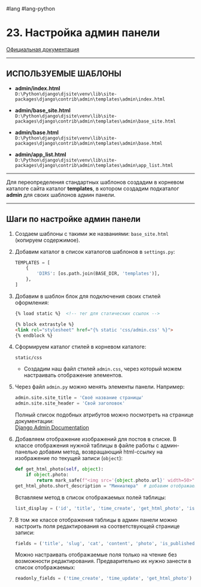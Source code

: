 #lang #lang-python 

# 23. Настройка админ панели

[Официальная документация](https://docs.djangoproject.com/en/3.1/)  

---

## ИСПОЛЬЗУЕМЫЕ ШАБЛОНЫ

- **admin/index.html**  
  `D:\Python\django\djsite\venv\lib\site-packages\django\contrib\admin\templates\admin\index.html`

- **admin/base_site.html**  
  `D:\Python\django\djsite\venv\lib\site-packages\django\contrib\admin\templates\admin\base_site.html`

- **admin/base.html**  
  `D:\Python\django\djsite\venv\lib\site-packages\django\contrib\admin\templates\admin\base.html`

- **admin/app_list.html**  
  `D:\Python\django\djsite\venv\lib\site-packages\django\contrib\admin\templates\admin\app_list.html`

---

Для переопределения стандартных шаблонов создадим в корневом каталоге сайта каталог **templates**, в котором создадим подкаталог **admin** для своих шаблонов админ панели.

---

## Шаги по настройке админ панели

1. Создаем шаблоны с такими же названиями: `base_site.html` (копируем содержимое).

2. Добавим каталог в список каталогов шаблонов в `settings.py`:

    ```python
    TEMPLATES = [
        {
            'DIRS': [os.path.join(BASE_DIR, 'templates')],
        },
    ]
    ```

3. Добавим в шаблон блок для подключения своих стилей оформления:

    ```html
    {% load static %}  <!-- тег для статических ссылок -->

    {% block extrastyle %}
    <link rel="stylesheet" href="{% static 'css/admin.css' %}">
    {% endblock %}
    ```

4. Сформируем каталог стилей в корневом каталоге:

    ```
    static/css
    ```

    - Создадим наш файл стилей `admin.css`, через который можем настраивать отображение элементов.

5. Через файл `admin.py` можно менять элементы панели. Например:

    ```python
    admin.site.site_title = 'Своё название страницы'
    admin.site.site_header = 'Свой заголовок'
    ```

   Полный список подобных атрибутов можно посмотреть на странице документации:  
   [Django Admin Documentation](https://docs.djangoproject.com/en/3.1/ref/contrib/admin/)

6. Добавляем отображение изображений для постов в списке. В классе отображения нужной таблицы в файле работы с админ-панелью добавим метод, возвращающий html-ссылку на изображение по текущей записи (`object`):

    ```python
    def get_html_photo(self, object):
        if object.photo:
            return mark_safe(f"<img src='{object.photo.url}' width=50>")  # функция экранирования текста
    get_html_photo.short_description = "Миниатюра"  # добавим отображаемое название поля
    ```

   Вставляем метод в список отображаемых полей таблицы:

    ```python
    list_display = ('id', 'title', 'time_create', 'get_html_photo', 'is_published')
    ```

7. В том же классе отображения таблицы в админ панели можно настроить поля редактирования на соответствующей странице записи:

    ```python
    fields = ('title', 'slug', 'cat', 'content', 'photo', 'is_published')
    ```

   Можно настраивать отображаемые поля только на чтение без возможности редактирования. Предварительно их нужно занести в список отображаемых:

    ```python
    readonly_fields = ('time_create', 'time_update', 'get_html_photo')
    ```

